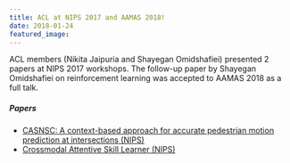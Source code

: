 ```yaml
---
title: ACL at NIPS 2017 and AAMAS 2018!
date: 2018-01-24
featured_image:
---
```


ACL members (Nikita Jaipuria and Shayegan Omidshafiei) presented 2 papers at NIPS 2017 workshops. The follow-up paper by Shayegan Omidshafiei on reinforcement learning was accepted to AAMAS 2018 as a full talk.

##### Papers

* [CASNSC: A context-based approach for accurate pedestrian motion prediction at intersections (NIPS)](http://acl.mit.edu/papers/JaipuriaNIPS2017.pdf)
* [Crossmodal Attentive Skill Learner (NIPS)](https://arxiv.org/pdf/1711.10314.pdf)